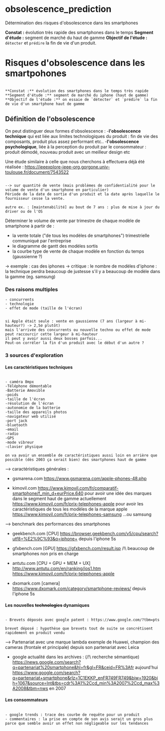 # obsolescence_prediction
Détermination des risques d'obsolescence dans les smartphones

**Constat :** évolution très rapide des smartphones dans le temps 
**Segment d'étude :** segment de marché du haut de gamme
**Objectif de l'étude :** `détecter` et `prédire` la fin de vie d'un produit.

# Risques d'obsolescence dans les smartpohones
```

**Constat :** évolution des smartphones dans le temps très rapide 
**Segment d'étude :** segment de marché du iphone (haut de gamme) 
**Objectif de l'étude :** on essaie de `détecter` et `prédire` la fin de vie d'un smartphone haut de gamme

```

## Définition de l'obsolescence

On peut distinguer deux formes d'obsolescence : 
-**l'obsolescence technique** qui est liée aux limites technologiques du produit : fin de vie des composants, produit plus assez performant etc..
-**l'obsolescence psychologique**, liée à la perception du produit par le consommateur : produit démodé, nouveau produit avec un meilleur design etc

Une étude similaire à celle que nous cherchons à effectuera déjà été réalisée : https://ieeexplore-ieee-org.gorgone.univ-toulouse.fr/document/7543522


```

--> sur quantité de vente (mais problèmes de confidentialité pour le volume de vente d'un smartphone en particulier)
Période de la date de sortie d'un produit et la date après laquelle le fournisseur cesse la vente. 

autre ex. : [maintenabilité] au bout de 7 ans : plus de mise à jour du driver ou de l'OS

```

Déterminer le volume de vente par trimestre de chaque modèle de smartphone à partir de :
- la vente totale ("de tous les modèles de smartphones") trimestrielle communiqué par l'entreprise 
- le diagramme de gantt des modèles sortis
- la courbe type de vente de chaque modèle en fonction du temps (gaussienne ?)

-> exemple : cas des iphones 
-> critique : le nombre de modèles d'iphone : la technique perdra beaucoup de justesse s'il y a beaucoup de modèle dans la gamme (eg. samsung)

### Des raisons multiples
```
- concurrents
- technologie
- effet de mode (taille de l'écran)


si Apple était seule : vente en gaussienne (7 ans (largeur à mi-hauteur?) -> 2,5σ plutôt)
mais l'arrivée des concurrents ou nouvelle techno ou effet de mode peut raccourcir cette largeur à mi-hauteur
il peut y avoir aussi deux bosses parfois...
Peut-on corréler la fin d'un produit avec le début d'un autre ?
```
### 3 sources d'exploration

#### Les caractéristiques techniques 
```

- caméra 8mpx
-Téléphone démontable
-Batterie Amovible
-poids
-taille de l'écran
-résolution de l'écran
-autonomie de la batterie 
-taille des appareils photos
-navigateur web utilisé
-port jack
-bluetooth
-email
-radio
-GPS
-mode vibreur
-clavier physique

on va avoir un ensemble de caractéristiques aussi loin en arrière que possible (dès 2003 ça serait bien) des smartphones haut de gamme 

```

--> caractéristiques générales : 

- gsmarena.com
https://www.gsmarena.com/apple-phones-48.php

- kimovil.com
https://www.kimovil.com/fr/comparatif-smartphone/f_min_d+eurPrice.640 pour avoir une idée des marques dans le segment haut de gamme actuellement
https://www.kimovil.com/fr/prix-telephones-apple pour avoir les caractéristiques de tous les modèles de la marque apple
https://www.kimovil.com/fr/prix-telephones-samsung ...ou samsung


--> benchmark des performances des smartphones

- geekbench.com [CPU]
https://browser.geekbench.com/v5/cpu/search?utf8=%E2%9C%93&q=iphone+ depuis l'iphone 5s 

- gfxbench.com [GPU]
https://gfxbench.com/result.jsp /!\ beaucoup de smartphones non pris en charge

- antutu.com [CPU + GPU + MEM + UX]
http://www.antutu.com/en/ranking/ios1.htm
https://www.kimovil.com/fr/prix-telephones-apple

- dxomark.com [camera]
https://www.dxomark.com/category/smartphone-reviews/ depuis l'iphone 5s




#### Les nouvelles ~~technologies~~ dynamiques 
```

- Brevets déposés avec google patent : https://www.google.com/?tbm=pts

brevet déposé : hypothèse que brevets tout de suite se concrétisent rapidement en produit vendu

```

--> Partenariat avec une marque lambda
exemple de Huawei, champion des cameras (frontale et principale) depuis son partenariat avec Leica

- google actualité dans les archives : (/!\ recherche sémantique)
https://news.google.com/search?q=partenariat%20smartphone&hl=fr&gl=FR&ceid=FR%3Afr aujourd'hui
https://www.google.com/search?q=partenariat+smartphone&rlz=1C1EKKP_enFR749FR749&biw=1920&bih=1067&source=lnt&tbs=cdr%3A1%2Ccd_min%3A2007%2Ccd_max%3A2008&tbm=nws en 2007



#### Les consommateurs
```

- google trends : trace des courbe de requête pour un produit 
- commentaires : la prise en compte de son avis serait un gros plus parce que semble avoir un effet non négligeable sur les tendances

```
